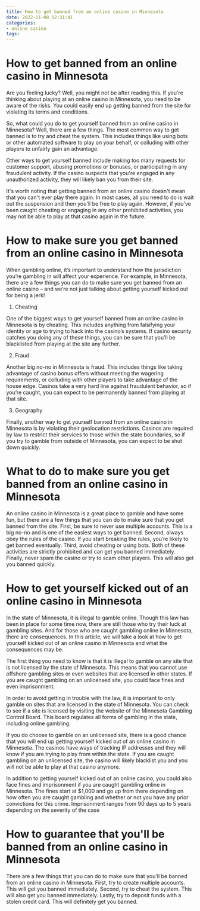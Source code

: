 ```yaml
---
title: How to get banned from an online casino in Minnesota
date: 2022-11-08 12:31:41
categories:
- online casino
tags:
---
```



#  How to get banned from an online casino in Minnesota

Are you feeling lucky? Well, you might not be after reading this. If you're thinking about playing at an online casino in Minnesota, you need to be aware of the risks. You could easily end up getting banned from the site for violating its terms and conditions.

So, what could you do to get yourself banned from an online casino in Minnesota? Well, there are a few things. The most common way to get banned is to try and cheat the system. This includes things like using bots or other automated software to play on your behalf, or colluding with other players to unfairly gain an advantage.

Other ways to get yourself banned include making too many requests for customer support, abusing promotions or bonuses, or participating in any fraudulent activity. If the casino suspects that you're engaged in any unauthorized activity, they will likely ban you from their site.

It's worth noting that getting banned from an online casino doesn't mean that you can't ever play there again. In most cases, all you need to do is wait out the suspension and then you'll be free to play again. However, if you've been caught cheating or engaging in any other prohibited activities, you may not be able to play at that casino again in the future.

#  How to make sure you get banned from an online casino in Minnesota

When gambling online, it’s important to understand how the jurisdiction you’re gambling in will affect your experience. For example, in Minnesota, there are a few things you can do to make sure you get banned from an online casino – and we’re not just talking about getting yourself kicked out for being a jerk!

1. Cheating

One of the biggest ways to get yourself banned from an online casino in Minnesota is by cheating. This includes anything from falsifying your identity or age to trying to hack into the casino’s systems. If casino security catches you doing any of these things, you can be sure that you’ll be blacklisted from playing at the site any further.

2. Fraud

Another big no-no in Minnesota is fraud. This includes things like taking advantage of casino bonus offers without meeting the wagering requirements, or colluding with other players to take advantage of the house edge. Casinos take a very hard line against fraudulent behavior, so if you’re caught, you can expect to be permanently banned from playing at that site.

3. Geography

Finally, another way to get yourself banned from an online casino in Minnesota is by violating their geolocation restrictions. Casinos are required by law to restrict their services to those within the state boundaries, so if you try to gamble from outside of Minnesota, you can expect to be shut down quickly.

#  What to do to make sure you get banned from an online casino in Minnesota

An online casino in Minnesota is a great place to gamble and have some fun, but there are a few things that you can do to make sure that you get banned from the site. First, be sure to never use multiple accounts. This is a big no-no and is one of the easiest ways to get banned. Second, always obey the rules of the casino. If you start breaking the rules, you’re likely to get banned eventually. Third, avoid cheating or using bots. Both of these activities are strictly prohibited and can get you banned immediately. Finally, never spam the casino or try to scam other players. This will also get you banned quickly.

#  How to get yourself kicked out of an online casino in Minnesota

In the state of Minnesota, it is illegal to gamble online. Though this law has been in place for some time now, there are still those who try their luck at gambling sites. And for those who are caught gambling online in Minnesota, there are consequences. In this article, we will take a look at how to get yourself kicked out of an online casino in Minnesota and what the consequences may be.

The first thing you need to know is that it is illegal to gamble on any site that is not licensed by the state of Minnesota. This means that you cannot use offshore gambling sites or even websites that are licensed in other states. If you are caught gambling on an unlicensed site, you could face fines and even imprisonment.

In order to avoid getting in trouble with the law, it is important to only gamble on sites that are licensed in the state of Minnesota. You can check to see if a site is licensed by visiting the website of the Minnesota Gambling Control Board. This board regulates all forms of gambling in the state, including online gambling.

If you do choose to gamble on an unlicensed site, there is a good chance that you will end up getting yourself kicked out of an online casino in Minnesota. The casinos have ways of tracking IP addresses and they will know if you are trying to play from within the state. If you are caught gambling on an unlicensed site, the casino will likely blacklist you and you will not be able to play at that casino anymore.

In addition to getting yourself kicked out of an online casino, you could also face fines and imprisonment if you are caught gambling online in Minnesota. The fines start at $1,000 and go up from there depending on how often you are caught gambling and whether or not you have any prior convictions for this crime. Imprisonment ranges from 90 days up to 5 years depending on the severity of the case

#  How to guarantee that you'll be banned from an online casino in Minnesota

There are a few things that you can do to make sure that you'll be banned from an online casino in Minnesota. First, try to create multiple accounts. This will get you banned immediately. Second, try to cheat the system. This will also get you banned immediately. Lastly, try to deposit funds with a stolen credit card. This will definitely get you banned.